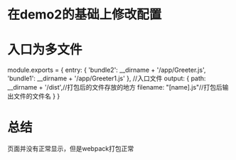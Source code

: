# 在demo2的基础上修改配置

# 入口为多文件

module.exports = {
  entry: {
    'bundle2': __dirname + '/app/Greeter.js',
    'bundle1': __dirname + '/app/Greeter1.js'
  }, //入口文件
  output: {
    path: __dirname + '/dist',//打包后的文件存放的地方
    filename: "[name].js"//打包后输出文件的文件名
  }
}

# 总结

页面并没有正常显示，但是webpack打包正常
